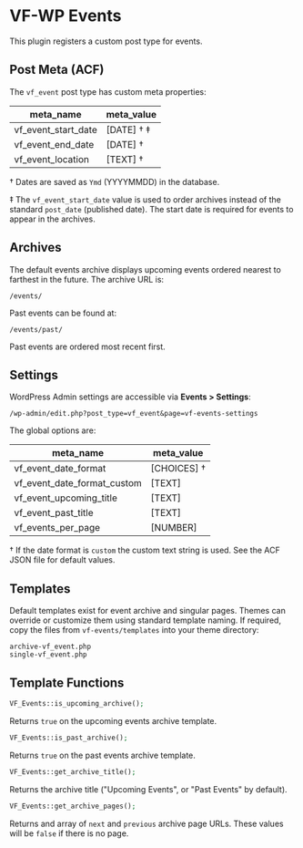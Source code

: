 # VF-WP Events

This plugin registers a custom post type for events.

## Post Meta (ACF)

The `vf_event` post type has custom meta properties:

| meta_name | meta_value |
| -------- | ---------- |
| vf_event_start_date | [DATE] † ‡ |
| vf_event_end_date | [DATE] † |
| vf_event_location | [TEXT] † |

† Dates are saved as `Ymd` (YYYYMMDD) in the database.

‡ The `vf_event_start_date` value is used to order archives instead of the standard `post_date` (published date). The start date is required for events to appear in the archives.

## Archives

The default events archive displays upcoming events ordered nearest to farthest in the future. The archive URL is:

```
/events/
```

Past events can be found at:

```
/events/past/
```

Past events are ordered most recent first.

## Settings

WordPress Admin settings are accessible via **Events > Settings**:

```
/wp-admin/edit.php?post_type=vf_event&page=vf-events-settings
```

The global options are:

| meta_name | meta_value |
| ----------- | ------------ |
| vf_event_date_format | [CHOICES] † |
| vf_event_date_format_custom | [TEXT] |
| vf_event_upcoming_title | [TEXT] |
| vf_event_past_title | [TEXT] |
| vf_events_per_page | [NUMBER] |

† If the date format is `custom` the custom text string is used. See the ACF JSON file for default values.

## Templates

Default templates exist for event archive and singular pages. Themes can override or customize them using standard template naming. If required, copy the files from `vf-events/templates` into your theme directory:

```
archive-vf_event.php
single-vf_event.php
```

## Template Functions

```php
VF_Events::is_upcoming_archive();
```

Returns `true` on the upcoming events archive template.

```php
VF_Events::is_past_archive();
```

Returns `true` on the past events archive template.

```php
VF_Events::get_archive_title();
```

Returns the archive title ("Upcoming Events", or "Past Events" by default).

```php
VF_Events::get_archive_pages();
```

Returns and array of `next` and `previous` archive page URLs. These values will be `false` if there is no page.

